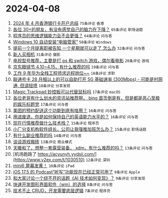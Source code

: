 # 2024-04-08

1. [2024 年 4 月香港银行卡开户总结](https://www.v2ex.com/t/1030463) `75条评论` `香港`
1. [各位 30+的朋友，有没有感觉自己的脑力在下降？](https://www.v2ex.com/t/1030442) `65条评论` `职场话题`
1. [程序员的思维逻辑能力会不会更强？](https://www.v2ex.com/t/1030433) `64条评论` `问与答`
1. [Windows 10 自动安装“电脑管家”](https://www.v2ex.com/t/1030431) `50条评论` `Windows`
1. [提前一个月提离职被告知 一个星期就可以走了 怎么办](https://www.v2ex.com/t/1030512) `32条评论` `问与答`
1. [新人买相机](https://www.v2ex.com/t/1030486) `31条评论` `摄影`
1. [电视型号推荐，主要是打 ps 和 switch 游戏，偶尔看电影](https://www.v2ex.com/t/1030479) `20条评论` `游戏`
1. [京东眼镜节 4.10~4.15，有什么推荐的吗](https://www.v2ex.com/t/1030476) `19条评论` `问与答`
1. [工作 9 年华为全栈工程师求远程岗位~~](https://www.v2ex.com/t/1030461) `18条评论` `求职`
1. [联通号卡 28 月租以上的可以自助打开 5G 基础速率 (300Mbps) - 可能是村网通, 但请轻喷](https://www.v2ex.com/t/1030450) `18条评论` `分享发现`
1. [Magic Trackpad 妙控板可以代替鼠标吗](https://www.v2ex.com/t/1030468) `17条评论` `macOS`
1. [各位老哥有什么划水的资讯站推荐啊， bing 首页倒是有，但是都是恶心至极的娱乐标题党](https://www.v2ex.com/t/1030428) `17条评论` `问与答`
1. [美团的预约配送这个功能到底有啥用？](https://www.v2ex.com/t/1030497) `16条评论` `问与答`
1. [用进废退，你是如何保持自己的英语能力水平的？](https://www.v2ex.com/t/1030466) `16条评论` `问与答`
1. [现在行情推荐做什么技术栈？](https://www.v2ex.com/t/1030504) `15条评论` `程序员`
1. [小厂分支机构软件组长，公司让我强推加班怎么办？](https://www.v2ex.com/t/1030492) `15条评论` `职场话题`
1. [有什么副业推荐的吗](https://www.v2ex.com/t/1030458) `14条评论` `问与答`
1. [谈谈游戏搬砖](https://www.v2ex.com/t/1030508) `13条评论` `商业模式`
1. [天暖和了，想整一套露营装备， xdm，有什么推荐的吗？](https://www.v2ex.com/t/1030432) `13条评论` `问与答`
1. [机场跑路了 https://acyunyh.yydsii.com/](https://www.v2ex.com/t/1030510) `12条评论` `深圳`
1. [mini6 屏幕发黄！](https://www.v2ex.com/t/1030456) `10条评论` `iPad`
1. [iOS 17.5 的 Podcast“听写”功能现在已经正常可用了](https://www.v2ex.com/t/1030454) `9条评论` `Apple`
1. [和大家讨论一个绕不开的话题《AI 技术如何变现》？](https://www.v2ex.com/t/1030429) `9条评论` `分享发现`
1. [快速开发图形界面软件（win）的选择](https://www.v2ex.com/t/1030481) `8条评论` `问与答`
1. [技术不止 CRUD，开发需要底层逻辑](https://www.v2ex.com/t/1030471) `7条评论` `程序员`
